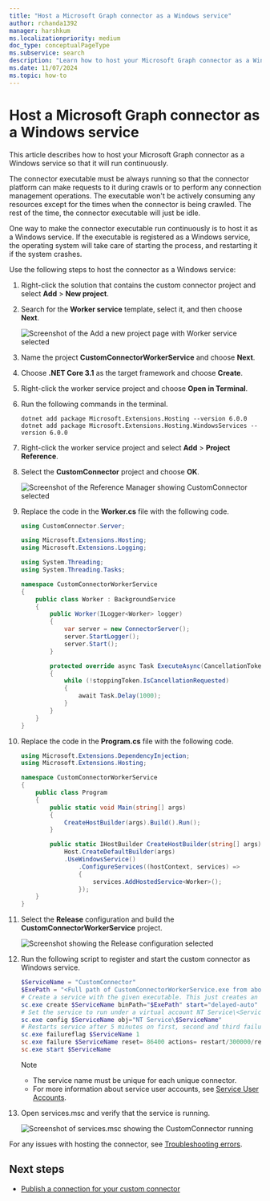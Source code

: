 ```yaml
---
title: "Host a Microsoft Graph connector as a Windows service"
author: rchanda1392
manager: harshkum
ms.localizationpriority: medium
doc_type: conceptualPageType
ms.subservice: search
description: "Learn how to host your Microsoft Graph connector as a Windows service."
ms.date: 11/07/2024
ms.topic: how-to
---
```


# Host a Microsoft Graph connector as a Windows service

This article describes how to host your Microsoft Graph connector as a Windows service so that it will run continuously.

The connector executable must be always running so that the connector platform can make requests to it during crawls or to perform any connection management operations. The executable won't be actively consuming any resources except for the times when the connector is being crawled. The rest of the time, the connector executable will just be idle.

One way to make the connector executable run continuously is to host it as a Windows service. If the executable is registered as a Windows service, the operating system will take care of starting the process, and restarting it if the system crashes.

Use the following steps to host the connector as a Windows service:

1. Right-click the solution that contains the custom connector project and select **Add** > **New project**.

2. Search for the **Worker service** template, select it, and then choose **Next**.

    ![Screenshot of the Add a new project page with Worker service selected](images/connectors-sdk/service2.png)

3. Name the project **CustomConnectorWorkerService** and choose **Next**.

4. Choose **.NET Core 3.1** as the target framework and choose **Create**.

5. Right-click the worker service project and choose **Open in Terminal**.

6. Run the following commands in the terminal.

    ```dotnetcli
    dotnet add package Microsoft.Extensions.Hosting --version 6.0.0
    dotnet add package Microsoft.Extensions.Hosting.WindowsServices --version 6.0.0
    ```

7. Right-click the worker service project and select **Add** > **Project Reference**.

8. Select the **CustomConnector** project and choose **OK**.

    ![Screenshot of the Reference Manager showing CustomConnector selected](images/connectors-sdk/service7.png)

9. Replace the code in the **Worker.cs** file with the following code.

    ```csharp
    using CustomConnector.Server;
    
    using Microsoft.Extensions.Hosting;
    using Microsoft.Extensions.Logging;
    
    using System.Threading;
    using System.Threading.Tasks;
    
    namespace CustomConnectorWorkerService
    {
        public class Worker : BackgroundService
        {
            public Worker(ILogger<Worker> logger)
            {
                var server = new ConnectorServer();
                server.StartLogger();
                server.Start();
            }
    
            protected override async Task ExecuteAsync(CancellationToken stoppingToken)
            {
                while (!stoppingToken.IsCancellationRequested)
                {
                    await Task.Delay(1000);
                }
            }
        }
    }
    ```

10. Replace the code in the **Program.cs** file with the following code.

    ```csharp
    using Microsoft.Extensions.DependencyInjection;
    using Microsoft.Extensions.Hosting;
    
    namespace CustomConnectorWorkerService
    {
        public class Program
        {
            public static void Main(string[] args)
            {
                CreateHostBuilder(args).Build().Run();
            }
    
            public static IHostBuilder CreateHostBuilder(string[] args) =>
                Host.CreateDefaultBuilder(args)
                .UseWindowsService()
                    .ConfigureServices((hostContext, services) =>
                    {
                        services.AddHostedService<Worker>();
                    });
        }
    }
    ```

11. Select the **Release** configuration and build the **CustomConnectorWorkerService** project.

    ![Screenshot showing the Release configuration selected](images/connectors-sdk/service8.png)

12. Run the following script to register and start the custom connector as Windows service.

    ```powershell
    $ServiceName = "CustomConnector"
    $ExePath = "<Full path of CustomConnectorWorkerService.exe from above build>"
    # Create a service with the given executable. This just creates an entry for this service.
    sc.exe create $ServiceName binPath="$ExePath" start="delayed-auto"
    # Set the service to run under a virtual account NT Service\<ServiceName>. Optionally skip this step to run the service under LOCAL SYSTEM account
    sc.exe config $ServiceName obj="NT Service\$ServiceName"
    # Restarts service after 5 minutes on first, second and third failures and resets error after 1 day
    sc.exe failureflag $ServiceName 1
    sc.exe failure $ServiceName reset= 86400 actions= restart/300000/restart/300000/restart/300000
    sc.exe start $ServiceName
    ```

    >[!Note]
    >- The service name must be unique for each unique connector.
    >- For more information about service user accounts, see [Service User Accounts](/windows/win32/services/service-user-accounts).

13. Open services.msc and verify that the service is running.

    ![Screenshot of services.msc showing the CustomConnector running](images/connectors-sdk/service9.png)

For any issues with hosting the connector, see [Troubleshooting errors](/graph/custom-connector-sdk-troubleshooting#troubleshooting-errors-while-hosting-the-connector-as-a-windows-service).

## Next steps

* [Publish a connection for your custom connector](/graph/custom-connector-sdk-sample-publish)
